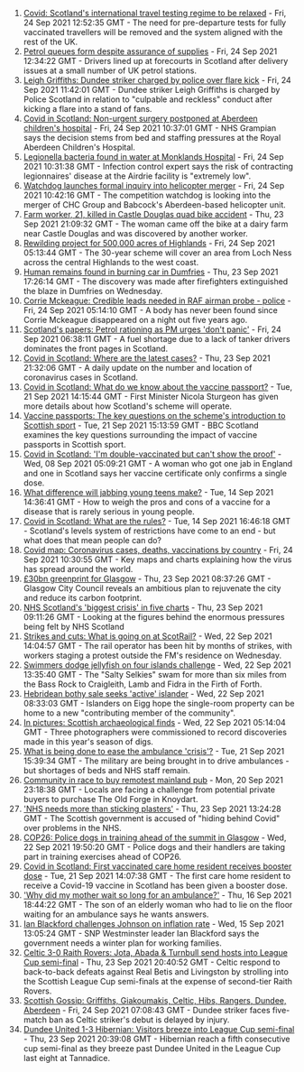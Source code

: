 1. [Covid: Scotland's international travel testing regime to be relaxed](https://www.bbc.co.uk/news/uk-scotland-58681116?at_medium=RSS&at_campaign=KARANGA) - Fri, 24 Sep 2021 12:52:35 GMT - The need for pre-departure tests for fully vaccinated travellers will be removed and the system aligned with the rest of the UK.
2. [Petrol queues form despite assurance of supplies](https://www.bbc.co.uk/news/uk-scotland-58678131?at_medium=RSS&at_campaign=KARANGA) - Fri, 24 Sep 2021 12:34:22 GMT - Drivers lined up at forecourts in Scotland after delivery issues at a small number of UK petrol stations.
3. [Leigh Griffiths: Dundee striker charged by police over flare kick](https://www.bbc.co.uk/sport/football/58680425?at_medium=RSS&at_campaign=KARANGA) - Fri, 24 Sep 2021 11:42:01 GMT - Dundee striker Leigh Griffiths is charged by Police Scotland in relation to "culpable and reckless" conduct after kicking a flare into a stand of fans.
4. [Covid in Scotland: Non-urgent surgery postponed at Aberdeen children's hospital](https://www.bbc.co.uk/news/uk-scotland-north-east-orkney-shetland-58676794?at_medium=RSS&at_campaign=KARANGA) - Fri, 24 Sep 2021 10:37:01 GMT - NHS Grampian says the decision stems from bed and staffing pressures at the Royal Aberdeen Children's Hospital.
5. [Legionella bacteria found in water at Monklands Hospital](https://www.bbc.co.uk/news/uk-scotland-glasgow-west-58677215?at_medium=RSS&at_campaign=KARANGA) - Fri, 24 Sep 2021 10:31:38 GMT - Infection control expert says the risk of contracting legionnaires' disease at the Airdrie facility is "extremely low".
6. [Watchdog launches formal inquiry into helicopter merger](https://www.bbc.co.uk/news/uk-scotland-scotland-business-58677382?at_medium=RSS&at_campaign=KARANGA) - Fri, 24 Sep 2021 10:42:16 GMT - The competition watchdog is looking into the merger of CHC Group and Babcock's Aberdeen-based helicopter unit.
7. [Farm worker, 21, killed in Castle Douglas quad bike accident](https://www.bbc.co.uk/news/uk-scotland-south-scotland-58673237?at_medium=RSS&at_campaign=KARANGA) - Thu, 23 Sep 2021 21:09:32 GMT - The woman came off the bike at a dairy farm near Castle Douglas and was discovered by another worker.
8. [Rewilding project for 500,000 acres of Highlands](https://www.bbc.co.uk/news/uk-scotland-highlands-islands-58663615?at_medium=RSS&at_campaign=KARANGA) - Fri, 24 Sep 2021 05:13:44 GMT - The 30-year scheme will cover an area from Loch Ness across the central Highlands to the west coast.
9. [Human remains found in burning car in Dumfries](https://www.bbc.co.uk/news/uk-scotland-south-scotland-58671862?at_medium=RSS&at_campaign=KARANGA) - Thu, 23 Sep 2021 17:26:14 GMT - The discovery was made after firefighters extinguished the blaze in Dumfries on Wednesday.
10. [Corrie Mckeague: Credible leads needed in RAF airman probe - police](https://www.bbc.co.uk/news/uk-england-suffolk-58605261?at_medium=RSS&at_campaign=KARANGA) - Fri, 24 Sep 2021 05:14:10 GMT - A body has never been found since Corrie Mckeague disappeared on a night out five years ago.
11. [Scotland's papers: Petrol rationing as PM urges 'don't panic'](https://www.bbc.co.uk/news/uk-scotland-58673238?at_medium=RSS&at_campaign=KARANGA) - Fri, 24 Sep 2021 06:38:11 GMT - A fuel shortage due to a lack of tanker drivers dominates the front pages in Scotland.
12. [Covid in Scotland: Where are the latest cases?](https://www.bbc.co.uk/news/uk-scotland-53511877?at_medium=RSS&at_campaign=KARANGA) - Thu, 23 Sep 2021 21:32:06 GMT - A daily update on the number and location of coronavirus cases in Scotland.
13. [Covid in Scotland: What do we know about the vaccine passport?](https://www.bbc.co.uk/news/uk-scotland-58422607?at_medium=RSS&at_campaign=KARANGA) - Tue, 21 Sep 2021 14:15:44 GMT - First Minister Nicola Sturgeon has given more details about how Scotland's scheme will operate.
14. [Vaccine passports: The key questions on the scheme's introduction to Scottish sport](https://www.bbc.co.uk/sport/scotland/58588302?at_medium=RSS&at_campaign=KARANGA) - Tue, 21 Sep 2021 15:13:59 GMT - BBC Scotland examines the key questions surrounding the impact of vaccine passports in Scottish sport.
15. [Covid in Scotland: 'I'm double-vaccinated but can't show the proof'](https://www.bbc.co.uk/news/uk-scotland-58475922?at_medium=RSS&at_campaign=KARANGA) - Wed, 08 Sep 2021 05:09:21 GMT - A woman who got one jab in England and one in Scotland says her vaccine certificate only confirms a single dose.
16. [What difference will jabbing young teens make?](https://www.bbc.co.uk/news/health-58423152?at_medium=RSS&at_campaign=KARANGA) - Tue, 14 Sep 2021 14:36:41 GMT - How to weigh the pros and cons of a vaccine for a disease that is rarely serious in young people.
17. [Covid in Scotland: What are the rules?](https://www.bbc.co.uk/news/uk-scotland-53166816?at_medium=RSS&at_campaign=KARANGA) - Tue, 14 Sep 2021 16:46:18 GMT - Scotland's levels system of restrictions have come to an end - but what does that mean people can do?
18. [Covid map: Coronavirus cases, deaths, vaccinations by country](https://www.bbc.co.uk/news/world-51235105?at_medium=RSS&at_campaign=KARANGA) - Fri, 24 Sep 2021 10:30:55 GMT - Key maps and charts explaining how the virus has spread around the world.
19. [£30bn greenprint for Glasgow](https://www.bbc.co.uk/news/uk-scotland-58661390?at_medium=RSS&at_campaign=KARANGA) - Thu, 23 Sep 2021 08:37:26 GMT - Glasgow City Council reveals an ambitious plan to rejuvenate the city and reduce its carbon footprint.
20. [NHS Scotland's 'biggest crisis' in five charts](https://www.bbc.co.uk/news/uk-scotland-58641817?at_medium=RSS&at_campaign=KARANGA) - Thu, 23 Sep 2021 09:11:26 GMT - Looking at the figures behind the enormous pressures being felt by NHS Scotland
21. [Strikes and cuts: What is going on at ScotRail?](https://www.bbc.co.uk/news/uk-scotland-scotland-politics-58653282?at_medium=RSS&at_campaign=KARANGA) - Wed, 22 Sep 2021 14:04:57 GMT - The rail operator has been hit by months of strikes, with workers staging a protest outside the FM's residence on Wednesday.
22. [Swimmers dodge jellyfish on four islands challenge](https://www.bbc.co.uk/news/uk-scotland-edinburgh-east-fife-58624092?at_medium=RSS&at_campaign=KARANGA) - Wed, 22 Sep 2021 13:35:40 GMT - The "Salty Selkies" swam for more than six miles from the Bass Rock to Craigleith, Lamb and Fidra in the Firth of Forth.
23. [Hebridean bothy sale seeks 'active' islander](https://www.bbc.co.uk/news/uk-scotland-highlands-islands-58638453?at_medium=RSS&at_campaign=KARANGA) - Wed, 22 Sep 2021 08:33:03 GMT - Islanders on Eigg hope the single-room property can be home to a new "contributing member of the community".
24. [In pictures: Scottish archaeological finds](https://www.bbc.co.uk/news/uk-scotland-58638450?at_medium=RSS&at_campaign=KARANGA) - Wed, 22 Sep 2021 05:14:04 GMT - Three photographers were commissioned to record discoveries made in this year's season of digs.
25. [What is being done to ease the ambulance 'crisis'?](https://www.bbc.co.uk/news/uk-scotland-58588112?at_medium=RSS&at_campaign=KARANGA) - Tue, 21 Sep 2021 15:39:34 GMT - The military are being brought in to drive ambulances - but shortages of beds and NHS staff remain.
26. [Community in race to buy remotest mainland pub](https://www.bbc.co.uk/news/uk-scotland-highlands-islands-58624724?at_medium=RSS&at_campaign=KARANGA) - Mon, 20 Sep 2021 23:18:38 GMT - Locals are facing a challenge from potential private buyers to purchase The Old Forge in Knoydart.
27. ['NHS needs more than sticking plasters'](https://www.bbc.co.uk/news/uk-scotland-58668504?at_medium=RSS&at_campaign=KARANGA) - Thu, 23 Sep 2021 13:24:28 GMT - The Scottish government is accused of "hiding behind Covid" over problems in the NHS.
28. [COP26: Police dogs in training ahead of the summit in Glasgow](https://www.bbc.co.uk/news/uk-scotland-58659556?at_medium=RSS&at_campaign=KARANGA) - Wed, 22 Sep 2021 19:50:20 GMT - Police dogs and their handlers are taking part in training exercises ahead of COP26.
29. [Covid in Scotland: First vaccinated care home resident receives booster dose](https://www.bbc.co.uk/news/uk-scotland-58642244?at_medium=RSS&at_campaign=KARANGA) - Tue, 21 Sep 2021 14:07:38 GMT - The first care home resident to receive a Covid-19 vaccine in Scotland has been given a booster dose.
30. ['Why did my mother wait so long for an ambulance?'](https://www.bbc.co.uk/news/uk-scotland-58591075?at_medium=RSS&at_campaign=KARANGA) - Thu, 16 Sep 2021 18:44:22 GMT - The son of an elderly woman who had to lie on the floor waiting for an ambulance says he wants answers.
31. [Ian Blackford challenges Johnson on inflation rate](https://www.bbc.co.uk/news/uk-politics-58570946?at_medium=RSS&at_campaign=KARANGA) - Wed, 15 Sep 2021 13:05:24 GMT - SNP Westminster leader Ian Blackford says the government needs a winter plan for working families.
32. [Celtic 3-0 Raith Rovers: Jota, Abada & Turnbull send hosts into League Cup semi-final](https://www.bbc.co.uk/sport/football/58627508?at_medium=RSS&at_campaign=KARANGA) - Thu, 23 Sep 2021 20:40:52 GMT - Celtic respond to back-to-back defeats against Real Betis and Livingston by strolling into the Scottish League Cup semi-finals at the expense of second-tier Raith Rovers.
33. [Scottish Gossip: Griffiths, Giakoumakis, Celtic, Hibs, Rangers, Dundee, Aberdeen](https://www.bbc.co.uk/sport/football/58666746?at_medium=RSS&at_campaign=KARANGA) - Fri, 24 Sep 2021 07:08:43 GMT - Dundee striker faces five-match ban as Celtic striker's debut is delayed by injury.
34. [Dundee United 1-3 Hibernian: Visitors breeze into League Cup semi-final](https://www.bbc.co.uk/sport/football/58627515?at_medium=RSS&at_campaign=KARANGA) - Thu, 23 Sep 2021 20:39:08 GMT - Hibernian reach a fifth consecutive cup semi-final as they breeze past Dundee United in the League Cup last eight at Tannadice.
